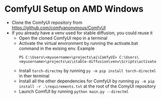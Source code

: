 # ComfyUI Setup on AMD Windows

- Clone the ComfyUI repository from https://github.com/comfyanonymous/ComfyUI
- If you already have a venv used for stable diffusion, you could reuse it
  - Open the cloned ComfyUI repo in a terminal
  - Activate the virtual environment by running the activate.bat command in the exising env. Example
    ```
    PS C:\Users\<myusername>\projects\ai\ComfyUI> C:\Users\<myusername>\projects\ai\stable-diffusion\venv\Scripts\activate
    ```
  - Install `torch-directmy` by running `py -m pip install torch-directml` in ther terminal
  - Install all the other dependencies for ComfyUI by running `py -m pip install -r .\requirements.txt` at the root of the ComyUI repository
  - Launch ComfUI by running `python main.py --directml `
